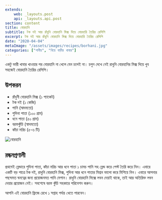 ```yaml
---
extends:
    web: _layouts.post
    api: _layouts.api.post
section: content
title: বোরহানি
subtitle: টক দই আর রাঁধুনি বোরহানি মিক্স দিয়ে বোরহারি তৈরির রেসিপি
excerpt: টক দই আর রাঁধুনি বোরহানি মিক্স দিয়ে বোরহারি তৈরির রেসিপি
date: "2020-04-04"
metaImage: "/assets/images/recipes/borhani.jpg"
categories: ["পানীয়", "বিয়ে বাড়ীর খাবার"]
---
```


একটু ভারী খাবার খাওয়ার পর বোরহানি না খেলে যেন চলেই না। চলুন দেখে নেই রাধুনি বোরহানির মিক্স দিয়ে
খুব সহজেই বোরহানি তৈরির রেসিপি।

## উপকরন

- রাঁধুনী বোরহানি মিক্স (১ প্যাকেট)
- টক দই (১ কেজি)
- পানি (স্বাদমতো)
- পুদিনা পাতা (১০০ গ্রাম)
- ধনে পাতা (৫০ গ্রাম)
- বরফকুঁচি (স্বাদমতো)
- কাঁচা মরিচ (৫-৬ টি)

![বোরহানি](/assets/images/recipes/borhani.jpg)

## রন্ধনপ্রণালী

প্রথমেই ব্লেন্ডারে পুদিনা পাতা, কাঁচা মরিচ আর ধনে পাতা ১ চামচ পানি সহ ব্লেন্ড করে পেস্ট তৈরি করে নিন। এবারে
একটি বড় পাত্রে টক দই, রাধুনি বোরহানি মিক্স, পুদিনা আর ধনে পাতার মিশ্রন ভালো করে মিশিয়ে নিন। এবারে
আপনার পছন্দমত ঘনত্বের জন্য প্রয়োজনমত পানি মেশান। রাধুনি বোরহানি মিক্সে লবন দেয়াই থাকে, তাই আর
অতিরিক্ত লবন দেয়ার প্রয়োজন নেই। সবশেষে বরফ কুঁচি সহকারে পরিবেশন করুন।

আপনি এই বোরহানি ফ্রিজে রেখে ১ সপ্তাহ পর্যন্ত খেতে পারবেন।
